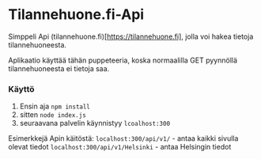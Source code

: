 # Tilannehuone.fi-Api
Simppeli Api (tilannehuone.fi)[https://tilannehuone.fi], jolla voi hakea tietoja tilannehuoneesta.

Aplikaatio käyttää tähän puppeteeria, koska normaalilla GET pyynnöllä tilannehuoneesta ei tietoja saa.

### Käyttö
1. Ensin aja `npm install`
2. sitten `node index.js`
3. seuraavana palvelin käynnistyy `lcoalhost:300`



Esimerkkejä Apin käitöstä:
`localhost:300/api/v1/` - antaa kaikki sivulla olevat tiedot
`localhost:300/api/v1/Helsinki` - antaa Helsingin tiedot